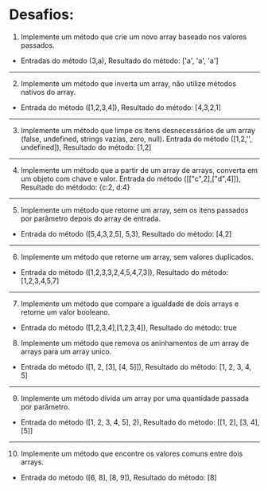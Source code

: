 
# Desafios:

1. Implemente um método que crie um novo array baseado nos valores passados.
* Entradas do método (3,a), Resultado do método: ['a', 'a', 'a']
***********
2. Implemente um método que inverta um array, não utilize métodos nativos do array.
* Entrada do método ([1,2,3,4]), Resultado do método: [4,3,2,1]
***********
3. Implemente um método que limpe os itens desnecessários de um array (false, undefined, strings vazias, zero, null).
Entrada do método ([1,2,'', undefined]), Resultado do método: [1,2]
***********
4. Implemente um método que a partir de um array de arrays, converta em um objeto com chave e valor.
Entrada do método ([["c",2],["d",4]]), Resultado do métdodo: {c:2, d:4}
***********
5. Implemente um método que retorne um array, sem os itens passados por parâmetro depois do array de entrada. 
* Entrada do método ([5,4,3,2,5], 5,3), Resultado do método: [4,2]
***********
6. Implemente um método que retorne um array, sem valores duplicados.
* Entrada do método ([1,2,3,3,2,4,5,4,7,3]), Resultado do método: [1,2,3,4,5,7]
***********
7. Implemente um método que compare a igualdade de dois arrays e retorne um valor booleano.
* Entrada do método ([1,2,3,4],[1,2,3,4]), Resultado do método: true

8. Implemente um método que remova os aninhamentos de um array de arrays para um array unico.
* Entrada do método ([1, 2, [3], [4, 5]]), Resultado do método: [1, 2, 3, 4, 5]
***********
9. Implemente um método divida um array por uma quantidade passada por parâmetro.
* Entrada do método ([1, 2, 3, 4, 5], 2), Resultado do método: [[1, 2], [3, 4], [5]]
***********
10. Implemente um método que encontre os valores comuns entre dois arrays.
* Entrada do método ([6, 8], [8, 9]), Resultado do método: [8]

